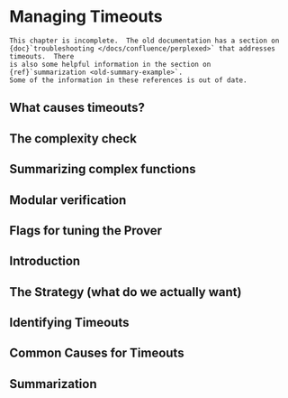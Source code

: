 Managing Timeouts
=================

```{todo}
This chapter is incomplete.  The old documentation has a section on
{doc}`troubleshooting </docs/confluence/perplexed>` that addresses timeouts.  There
is also some helpful information in the section on
{ref}`summarization <old-summary-example>`.
Some of the information in these references is out of date.
```

What causes timeouts?
---------------------

The complexity check
--------------------

Summarizing complex functions
-----------------------------

Modular verification
--------------------

Flags for tuning the Prover
---------------------------

Introduction
------------

The Strategy (what do we actually want)
---------------------------------------

Identifying Timeouts
--------------------

Common Causes for Timeouts
--------------------------

Summarization
-------------